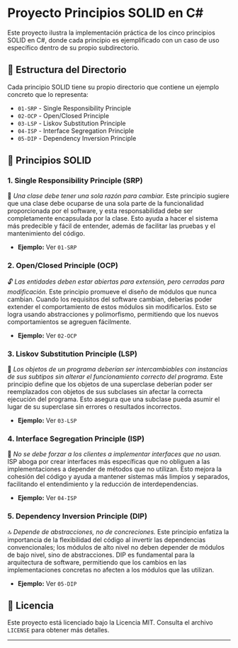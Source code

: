 ﻿# Proyecto Principios SOLID en C#

Este proyecto ilustra la implementación práctica de los cinco principios SOLID en C#, donde cada principio es ejemplificado con un caso de uso específico dentro de su propio subdirectorio.

## 📂 Estructura del Directorio

Cada principio SOLID tiene su propio directorio que contiene un ejemplo concreto que lo representa:

- `01-SRP` - Single Responsibility Principle
- `02-OCP` - Open/Closed Principle
- `03-LSP` - Liskov Substitution Principle
- `04-ISP` - Interface Segregation Principle
- `05-DIP` - Dependency Inversion Principle

## 📘 Principios SOLID

### 1. Single Responsibility Principle (SRP)
📌 *Una clase debe tener una sola razón para cambiar.*
Este principio sugiere que una clase debe ocuparse de una sola parte de la funcionalidad proporcionada por el software, y esta responsabilidad debe ser completamente encapsulada por la clase. Esto ayuda a hacer el sistema más predecible y fácil de entender, además de facilitar las pruebas y el mantenimiento del código.
- **Ejemplo:** Ver `01-SRP`

### 2. Open/Closed Principle (OCP)
🔓 *Las entidades deben estar abiertas para extensión, pero cerradas para modificación.*
Este principio promueve el diseño de módulos que nunca cambian. Cuando los requisitos del software cambian, deberías poder extender el comportamiento de estos módulos sin modificarlos. Esto se logra usando abstracciones y polimorfismo, permitiendo que los nuevos comportamientos se agreguen fácilmente.
- **Ejemplo:** Ver `02-OCP`

### 3. Liskov Substitution Principle (LSP)
🔄 *Los objetos de un programa deberían ser intercambiables con instancias de sus subtipos sin alterar el funcionamiento correcto del programa.*
Este principio define que los objetos de una superclase deberían poder ser reemplazados con objetos de sus subclases sin afectar la correcta ejecución del programa. Esto asegura que una subclase pueda asumir el lugar de su superclase sin errores o resultados incorrectos.
- **Ejemplo:** Ver `03-LSP`

### 4. Interface Segregation Principle (ISP)
🔗 *No se debe forzar a los clientes a implementar interfaces que no usan.*
ISP aboga por crear interfaces más específicas que no obliguen a las implementaciones a depender de métodos que no utilizan. Esto mejora la cohesión del código y ayuda a mantener sistemas más limpios y separados, facilitando el entendimiento y la reducción de interdependencias.
- **Ejemplo:** Ver `04-ISP`

### 5. Dependency Inversion Principle (DIP)
🔝 *Depende de abstracciones, no de concreciones.*
Este principio enfatiza la importancia de la flexibilidad del código al invertir las dependencias convencionales; los módulos de alto nivel no deben depender de módulos de bajo nivel, sino de abstracciones. DIP es fundamental para la arquitectura de software, permitiendo que los cambios en las implementaciones concretas no afecten a los módulos que las utilizan.
- **Ejemplo:** Ver `05-DIP`

## 📄 Licencia

Este proyecto está licenciado bajo la Licencia MIT. Consulta el archivo `LICENSE` para obtener más detalles.

---
